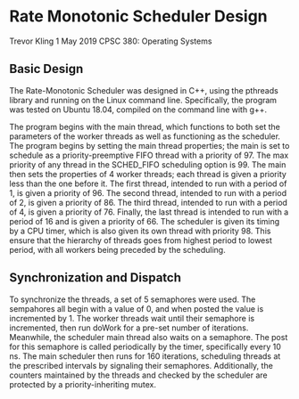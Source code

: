 # Rate Monotonic Scheduler Design

Trevor Kling
1 May 2019
CPSC 380: Operating Systems

## Basic Design
The Rate-Monotonic Scheduler was designed in C++, using the pthreads library and running
on the Linux command line.  Specifically, the program was tested on Ubuntu 18.04, compiled
on the command line with g++.

The program begins with the main thread, which functions to both set the parameters of the
worker threads as well as functioning as the scheduler.  The program begins by setting the
main thread properties; the main is set to schedule as a priority-preemptive FIFO thread
with a priority of 97.  The max priority of any thread in the SCHED_FIFO scheduling
option is 99.  The main then sets the properties of 4 worker threads; each thread is given
a priority less than the one before it.  The first thread, intended to run with a period of 1, is given a priority of 96.  The second thread, intended to run with a period of 2, is
given a priority of 86.  The third thread, intended to run with a period of 4, is given
a priority of 76.  Finally, the last thread is intended to run with a period of 16 and is
given a priority of 66.  The scheduler is given its timing by a CPU timer, which is also
given its own thread with priority 98.  This ensure that the hierarchy of threads goes from
highest period to lowest period, with all workers being preceded by the scheduling.

## Synchronization and Dispatch
To synchronize the threads, a set of 5 semaphores were used.  The sempahores all begin with
a value of 0, and when posted the value is incremented by 1.  The worker threads wait until their semaphore is incremented, then run doWork for a pre-set number of iterations.  Meanwhile, the scheduler main thread also waits on a semaphore.  The post for this semaphore is called periodically by the timer, specifically every 10 ns.  The main scheduler then runs for 160 iterations, scheduling threads at the prescribed intervals by signaling their semaphores.  Additionally, the counters maintained by the threads and checked by the scheduler are protected by a priority-inheriting mutex.
